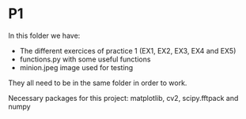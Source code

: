 # P1
In this folder we have:
- The different exercices of practice 1 (EX1, EX2, EX3, EX4 and EX5)
- functions.py with some useful functions
- minion.jpeg image used for testing 

They all need to be in the same folder in order to work. 

Necessary packages for this project: matplotlib, cv2, scipy.fftpack and numpy
